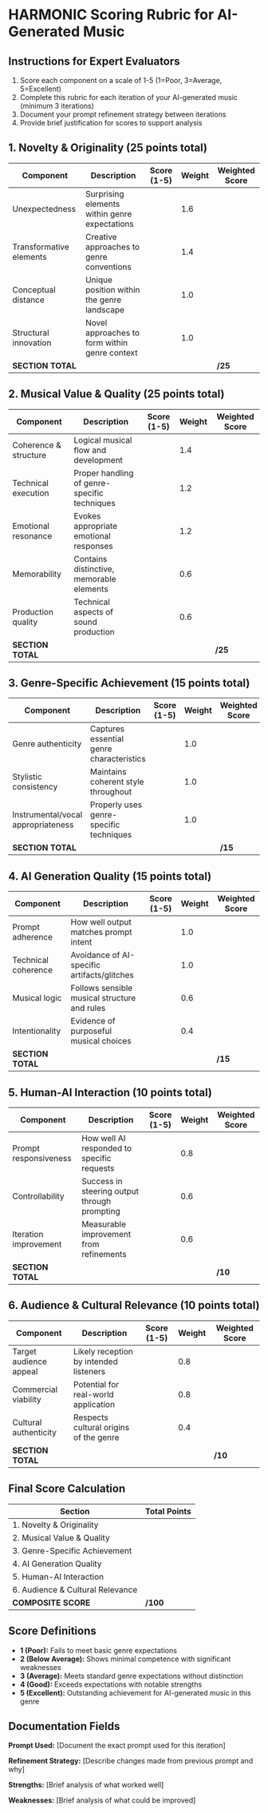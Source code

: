 # HARMONIC Scoring Rubric for AI-Generated Music

## Instructions for Expert Evaluators
1. Score each component on a scale of 1-5 (1=Poor, 3=Average, 5=Excellent)
2. Complete this rubric for each iteration of your AI-generated music (minimum 3 iterations)
3. Document your prompt refinement strategy between iterations
4. Provide brief justification for scores to support analysis

## 1. Novelty & Originality (25 points total)

| Component | Description | Score (1-5) | Weight | Weighted Score |
|-----------|-------------|-------------|--------|----------------|
| Unexpectedness | Surprising elements within genre expectations | | 1.6 | |
| Transformative elements | Creative approaches to genre conventions | | 1.4 | |
| Conceptual distance | Unique position within the genre landscape | | 1.0 | |
| Structural innovation | Novel approaches to form within genre context | | 1.0 | |
| **SECTION TOTAL** | | | | **/25** |

## 2. Musical Value & Quality (25 points total)

| Component | Description | Score (1-5) | Weight | Weighted Score |
|-----------|-------------|-------------|--------|----------------|
| Coherence & structure | Logical musical flow and development | | 1.4 | |
| Technical execution | Proper handling of genre-specific techniques | | 1.2 | |
| Emotional resonance | Evokes appropriate emotional responses | | 1.2 | |
| Memorability | Contains distinctive, memorable elements | | 0.6 | |
| Production quality | Technical aspects of sound production | | 0.6 | |
| **SECTION TOTAL** | | | | **/25** |

## 3. Genre-Specific Achievement (15 points total)

| Component | Description | Score (1-5) | Weight | Weighted Score |
|-----------|-------------|-------------|--------|----------------|
| Genre authenticity | Captures essential genre characteristics | | 1.0 | |
| Stylistic consistency | Maintains coherent style throughout | | 1.0 | |
| Instrumental/vocal appropriateness | Properly uses genre-specific techniques | | 1.0 | |
| **SECTION TOTAL** | | | | **/15** |

## 4. AI Generation Quality (15 points total)

| Component | Description | Score (1-5) | Weight | Weighted Score |
|-----------|-------------|-------------|--------|----------------|
| Prompt adherence | How well output matches prompt intent | | 1.0 | |
| Technical coherence | Avoidance of AI-specific artifacts/glitches | | 1.0 | |
| Musical logic | Follows sensible musical structure and rules | | 0.6 | |
| Intentionality | Evidence of purposeful musical choices | | 0.4 | |
| **SECTION TOTAL** | | | | **/15** |

## 5. Human-AI Interaction (10 points total)

| Component | Description | Score (1-5) | Weight | Weighted Score |
|-----------|-------------|-------------|--------|----------------|
| Prompt responsiveness | How well AI responded to specific requests | | 0.8 | |
| Controllability | Success in steering output through prompting | | 0.6 | |
| Iteration improvement | Measurable improvement from refinements | | 0.6 | |
| **SECTION TOTAL** | | | | **/10** |

## 6. Audience & Cultural Relevance (10 points total)

| Component | Description | Score (1-5) | Weight | Weighted Score |
|-----------|-------------|-------------|--------|----------------|
| Target audience appeal | Likely reception by intended listeners | | 0.8 | |
| Commercial viability | Potential for real-world application | | 0.8 | |
| Cultural authenticity | Respects cultural origins of the genre | | 0.4 | |
| **SECTION TOTAL** | | | | **/10** |

## Final Score Calculation

| Section | Total Points |
|---------|--------------|
| 1. Novelty & Originality | |
| 2. Musical Value & Quality | |
| 3. Genre-Specific Achievement | |
| 4. AI Generation Quality | |
| 5. Human-AI Interaction | |
| 6. Audience & Cultural Relevance | |
| **COMPOSITE SCORE** | **/100** |

## Score Definitions
- **1 (Poor):** Fails to meet basic genre expectations
- **2 (Below Average):** Shows minimal competence with significant weaknesses
- **3 (Average):** Meets standard genre expectations without distinction
- **4 (Good):** Exceeds expectations with notable strengths
- **5 (Excellent):** Outstanding achievement for AI-generated music in this genre

## Documentation Fields

**Prompt Used:**
[Document the exact prompt used for this iteration]

**Refinement Strategy:**
[Describe changes made from previous prompt and why]

**Strengths:**
[Brief analysis of what worked well]

**Weaknesses:**
[Brief analysis of what could be improved]
